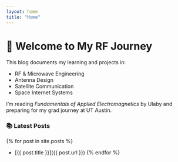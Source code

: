 ```yaml
---
layout: home
title: "Home"
---
```


# 👋 Welcome to My RF Journey

This blog documents my learning and projects in:
- RF & Microwave Engineering
- Antenna Design
- Satellite Communication
- Space Internet Systems

I’m reading *Fundamentals of Applied Electromagnetics* by Ulaby and preparing for my grad journey at UT Austin.

### 📚 Latest Posts
{% for post in site.posts %}
- [{{ post.title }}]({{ post.url }})
{% endfor %}
